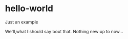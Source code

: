 hello-world
===========

Just an example

We'll,what I should say bout that. Nothing new up to now...
